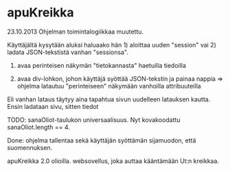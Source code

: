 apuKreikka
==========
23.10.2013
Ohjelman toimintalogiikkaa muutettu.

Käyttäjältä kysytään aluksi haluaako hän 1) aloittaa uuden "session" vai 2) ladata 
JSON-tekstistä vanhan "sessionsa".
1) avaa perinteisen näkymän "tietokannasta" haetuilla tiedoilla

2) avaa div-lohkon, johon käyttäjä syöttää JSON-tekstin ja painaa nappia
=> ohjelma latautuu "perinteiseen" näkymään vanhoilla attribuuteilla

Eli vanhan lataus täytyy aina tapahtua sivun uudelleen latauksen kautta. Ensin
ladataan sivu, sitten tiedot

TODO:
sanaOliot-taulukon universaalisuus. Nyt kovakoodattu sanaOliot.length == 4.

Done:
ohjelma tallentaa sekä käyttäjän syöttämän sijamuodon, että suomennuksen.




apuKreikka 2.0 olioilla.
websovellus, joka auttaa kääntämään Ut:n kreikkaa.


